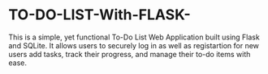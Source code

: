 # TO-DO-LIST-With-FLASK-
This is a simple, yet functional To-Do List Web Application built using Flask and SQLite. It allows users to securely log in as well as registartion for new users add tasks, track their progress, and manage their to-do items with ease.
